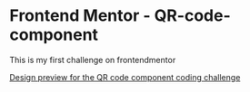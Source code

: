 # Frontend Mentor - QR-code-component
This is my first challenge on frontendmentor

[Design preview for the QR code component coding challenge](./design/QR-code-component-site-screenshot.png)
